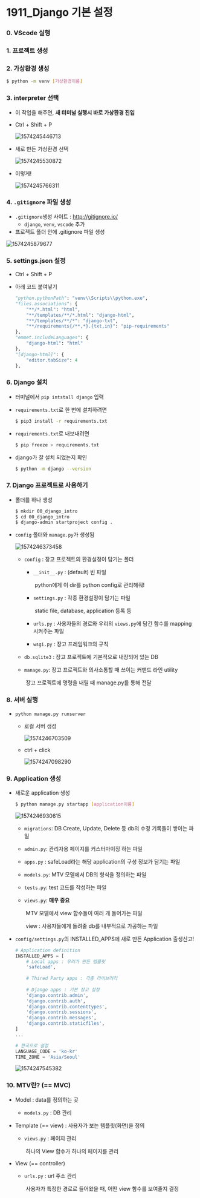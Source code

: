# 1911_Django 기본 설정

### 0. VScode 실행

### 1. 프로젝트 생성

### 2. 가상환경 생성

``` bash
$ python -m venv [가상환경이름]
```

### 3. interpreter 선택

- 이 작업을 해주면, **새 터미널 실행시 바로 가상환경 진입**

- Ctrl + Shift + P

  ![1574245446713](assets/1574245446713.png)

- 새로 만든 가상환경 선택

  ![1574245530872](assets/1574245530872.png)

- 이렇게!

  ![1574245766311](assets/1574245766311.png)

### 4. `.gitignore` 파일 생성

- `.gitignore`생성 사이트 : <http://gitignore.io/>
  - `django`, `venv`, `vscode` 추가
-  프로젝트 폴더 안에 .gitignore 파일 생성

![1574245879677](assets/1574245879677.png)

### 5. settings.json 설정

- Ctrl + Shift + P

- 아래 코드 붙여넣기

  ``` python
  "python.pythonPath": "venv\\Scripts\\python.exe",
  "files.associations": {
      "**/*.html": "html",
      "**/templates/**/*.html": "django-html",
      "**/templates/**/*": "django-txt",
      "**/requirements{/**,*}.{txt,in}": "pip-requirements"
  },
  "emmet.includeLanguages": {
      "django-html": "html"
  },
  "[django-html]": {
      "editor.tabSize": 4
  },
  ```

### 6. Django 설치

- 터미널에서 `pip intstall django` 입력

- `requirements.txt`로 한 번에 설치하려면

  ``` bash
  $ pip3 install -r requirements.txt 
  ```

- `requirements.txt`로 내보내려면

  ``` bash
  $ pip freeze > requirements.txt
  ```

- django가 잘 설치 되었는지 확인

  ``` bash
  $ python -m django --version
  ```

### 7. Django 프로젝트로 사용하기

- 폴더를 하나 생성

  ``` bash
  $ mkdir 00_django_intro
  $ cd 00_django_intro
  $ django-admin startproject config .
  ```

- `config` 폴더와 `manage.py`가 생성됨

  ![1574246373458](assets/1574246373458.png)

  - `config` : 장고 프로젝트의 환경설정이 담기는 폴더

    - `__init__.py` : (default) 빈 파일

      ​							python에게 이 dir를 python config로 관리해줘!

    - `settings.py` : 각종 환경설정이 담기는 파일

      ​							static file, database, application 등록 등

    - `urls.py` : 사용자들의 경로와 우리의 `views.py`에 담긴 함수를 mapping 시켜주는 파일
    - `wsgi.py` : 장고 프레임워크의 규칙

  - `db.sqlite3` : 장고 프로젝트에 기본적으로 내장되어 있는 DB

  - `manage.py`: 장고 프로젝트와 의사소통할 때 쓰이는 커맨드 라인 utility

    ​					  장고 프로젝트에 명령을 내릴 때 manage.py를 통해 전달

### 8. 서버 실행

- `python manage.py runserver`

  - 로컬 서버 생성

    ![1574246703509](assets/1574246703509-1574247054543.png)

  - ctrl + click

    ![1574247098290](assets/1574247098290.png)

### 9. Application 생성

- 새로운 application 생성

  ``` bash
  $ python manage.py startapp [application이름]
  ```

  ![1574246930615](assets/1574246930615.png)

  - `migrations`: DB Create, Update, Delete 등 db의 수정 기록들이 쌓이는 파일

  - `admin.py`: 관리자용 페이지를 커스터마이징 하는 파일

  - `apps.py` : safeLoad라는 해당 application의 구성 정보가 담기는 파일

  - `models.py`: MTV 모델에서 DB의 형식을 정의하는 파일

  - `tests.py`: test 코드를 작성하는 파일

  - `views.py`: **매우 중요**

    ​					MTV 모델에서 view 함수들이 여러 개 들어가는 파일

    ​					view : 사용자들에게 돌려줄 db를 내부적으로 가공하는 파일

- `config/settings.py`의 INSTALLED_APPS에 새로 만든 Application 출생신고!

  ``` python
  # Application definition
  INSTALLED_APPS = [
      # Local apps : 우리가 만든 템플릿
      'safeLoad',
      
      # Thired Party apps : 각종 라이브러리
      
      # Django apps : 기본 장고 설정
      'django.contrib.admin',
      'django.contrib.auth',
      'django.contrib.contenttypes',
      'django.contrib.sessions',
      'django.contrib.messages',
      'django.contrib.staticfiles',
  ]
  ...
  
  # 한국으로 설정
  LANGUAGE_CODE = 'ko-kr'
  TIME_ZONE = 'Asia/Seoul'
  ```

  ![1574247545382](assets/1574247545382.png)

### 10. MTV란? (== MVC)

- Model : data를 정의하는 곳

  - `models.py` : DB 관리

- Template (== view) : 사용자가 보는 템플릿(화면)을 정의

  - `views.py` : 페이지 관리

    ​					 하나의 View 함수가 하나의 페이지를 관리

- View (== controller)

  - `urls.py` : url 주소 관리

    ​				   사용자가 특정한 경로로 들어왔을 때, 어떤 view 함수를 보여줄지 결정